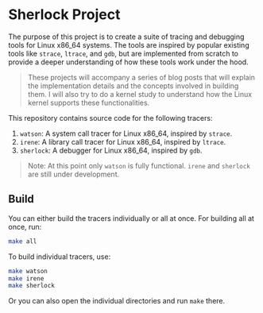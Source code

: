 # Sherlock Project

The purpose of this project is to create a suite of tracing and debugging tools for Linux x86_64 systems. The tools are inspired by popular existing tools like `strace`, `ltrace`, and `gdb`, but are implemented from scratch to provide a deeper understanding of how these tools work under the hood.

> These projects will accompany a series of blog posts that will explain the implementation details and the concepts involved in building them. I will also try to do a kernel study to understand how the Linux kernel supports these functionalities.

This repository contains source code for the following tracers:
1. `watson`: A system call tracer for Linux x86_64, inspired by `strace`.
2. `irene`: A library call tracer for Linux x86_64, inspired by `ltrace`.
3. `sherlock`: A debugger for Linux x86_64, inspired by `gdb`.

> Note: At this point only `watson` is fully functional. `irene` and `sherlock` are still under development.

## Build

You can either build the tracers individually or all at once. For building all at once, run:
```bash
make all
```

To build individual tracers, use:
```bash
make watson
make irene
make sherlock
```

Or you can also open the individual directories and run `make` there.